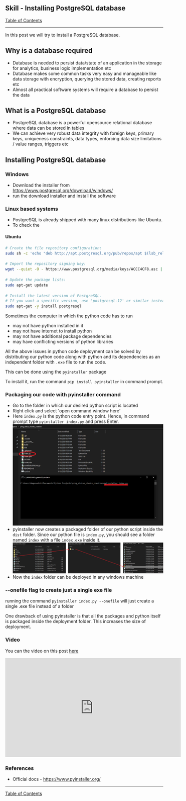 ## Skill - Installing PostgreSQL database
[Table of Contents](https://nagasudhir.blogspot.com/2020/04/taming-python-table-of-contents.html)

<hr/>
In this post we will try to install a PostgreSQL database.

## Why is a database required
* Database is needed to persist data/state of an application in the storage for analytics, business logic implementation etc
* Database makes some common tasks very easy and manageable like  data storage with encryption, querying the stored data, creating reports etc
* Almost all practical software systems will require a database to persist the data

## What is a PostgreSQL database
* PostgreSQL database is a powerful opensource relational database where data can be stored in tables
* We can achieve very robust data integrity with foreign keys, primary keys, uniqueness constraints, data types, enforcing data size limitations / value ranges, triggers etc

## Installing PostgreSQL database
### Windows
* Download the installer from https://www.postgresql.org/download/windows/
* run the download installer and install the software
### Linux based systems
* PostgreSQL is already shipped with many linux distributions like Ubuntu. 
* To check the 
#### Ubuntu
```bash
# Create the file repository configuration:
sudo sh -c 'echo "deb http://apt.postgresql.org/pub/repos/apt $(lsb_release -cs)-pgdg main" > /etc/apt/sources.list.d/pgdg.list'

# Import the repository signing key:
wget --quiet -O - https://www.postgresql.org/media/keys/ACCC4CF8.asc | sudo apt-key add -

# Update the package lists:
sudo apt-get update

# Install the latest version of PostgreSQL.
# If you want a specific version, use 'postgresql-12' or similar instead of 'postgresql':
sudo apt-get -y install postgresql
```



Sometimes the computer in which the python code has to run 
* may not have python installed in it
* may not have  internet to install python
* may not have additional package dependencies
* may have conflicting versions of python libraries

All the above issues in python code deployment can be solved by distributing our python code along with python and its dependencies as an independent folder with `.exe` file to run the code.

This can be done using the `pyinstaller` package

To install it, run the command `pip install pyinstaller` in command prompt.

### Packaging our code with pyinstaller command
* Go to the folder in which our desired python script is located
* Right click and select 'open command window here'
* Here `index.py` is the python code entry point. Hence, in command prompt type `pyinstaller index.py` and press Enter.  
![pyinstaller_command](https://github.com/nagasudhirpulla/taming_python/raw/master/blog/skills/assets/img/pyinstaller_command.png)
* pyinstaller now creates a packaged folder of our python script inside the `dist` folder. Since our python file is `index.py`, you should see a folder named `index` with a file `index.exe` inside it.
![pyinstaller_folders](https://github.com/nagasudhirpulla/taming_python/raw/master/blog/skills/assets/img/pyinstaller_folders.png)
* Now the `index` folder can be deployed in any windows machine

### --onefile flag to create just a single exe file
running the command ```pyinstaller index.py --onefile``` will just create a single .exe file instead of a folder

One drawback of using pyinstaller is that all the packages and python itself is packaged inside the deployment folder. This increases the size of deployment.

### Video

You can the video on this post [here](https://youtu.be/kxGXvpg0Zno)

<iframe width="560" height="315" src="https://www.youtube.com/embed/kxGXvpg0Zno" frameborder="0" allow="accelerometer; autoplay; clipboard-write; encrypted-media; gyroscope; picture-in-picture" allowfullscreen></iframe>

### References
* Official docs - https://www.pyinstaller.org/
<hr/>

[Table of Contents](https://nagasudhir.blogspot.com/2020/04/taming-python-table-of-contents.html)



<!--stackedit_data:
eyJoaXN0b3J5IjpbNDA2NDc2MjQyLDk2MjkyNzA3NCwtNjQwMT
EzNzM1LC04NTM1ODYyMzldfQ==
-->